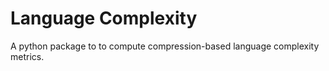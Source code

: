 # Language Complexity

A python package to to compute compression-based language complexity metrics.
